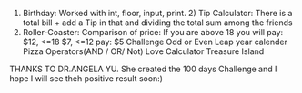 1) Birthday: Worked with int, floor, input, print. 2) Tip Calculator: There is a total bill + add a Tip in that and dividing the total sum among the friends
3) Roller-Coaster: Comparison of price: If you are above 18 you will pay: $12, <=18 $7, <=12 pay: $5
Challenge Odd or Even
Leap year calender
Pizza 
Operators(AND / OR/ Not)
Love Calculator
Treasure Island

THANKS TO DR.ANGELA YU. She created the 100 days Challenge and I hope I will see theh positive result soon:)
